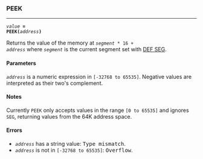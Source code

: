 ### PEEK
***
<code><var>value</var> <b>= PEEK(</b><var>address</var><b>)</b></code>

Returns the value of the memory at  <code><var>segment</var> \* 16 + <var>address</var></code> where <code><var>segment</var></code> 
is the current segment set with [DEF SEG](DEF-SEG).

#### Parameters
<code><var>address</var></code> is a numeric expression in `[-32768 to 65535]`. Negative values are 
interpreted as their two's complement.

#### Notes
Currently `PEEK` only accepts values in the range `[0 to 65535]` and ignores `SEG`, 
returning values from the 64K address space.

#### Errors
* <code><var>address</var></code> has a string value: <samp>Type mismatch</samp>.
* <code><var>address</var></code> is not in `[-32768 to 65535]`: <samp>Overflow</samp>.
